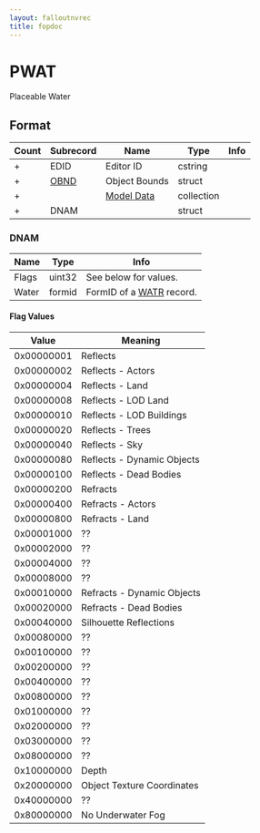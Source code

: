 ```yaml
---
layout: falloutnvrec
title: fopdoc
---
```

PWAT
====

Placeable Water

## Format

Count | Subrecord | Name | Type | Info
------|-------|------|------|-----
+ | EDID | Editor ID | cstring |
+ | [OBND](Subrecords/OBND.html) | Object Bounds | struct |
+ | | [Model Data](Subrecords/Model.html) | collection |
+ | DNAM | | struct
 
### DNAM

Name | Type | Info
-----|------|-----
Flags | uint32 | See below for values.
Water | formid | FormID of a [WATR](WATR.html) record.

#### Flag Values

Value | Meaning
------|--------
0x00000001 | Reflects
0x00000002 | Reflects - Actors
0x00000004 | Reflects - Land
0x00000008 | Reflects - LOD Land
0x00000010 | Reflects - LOD Buildings
0x00000020 | Reflects - Trees
0x00000040 | Reflects - Sky
0x00000080 | Reflects - Dynamic Objects
0x00000100 | Reflects - Dead Bodies
0x00000200 | Refracts
0x00000400 | Refracts - Actors
0x00000800 | Refracts - Land
0x00001000 | ??
0x00002000 | ??
0x00004000 | ??
0x00008000 | ??
0x00010000 | Refracts - Dynamic Objects
0x00020000 | Refracts - Dead Bodies
0x00040000 | Silhouette Reflections
0x00080000 | ??
0x00100000 | ??
0x00200000 | ??
0x00400000 | ??
0x00800000 | ??
0x01000000 | ??
0x02000000 | ??
0x03000000 | ??
0x08000000 | ??
0x10000000 | Depth
0x20000000 | Object Texture Coordinates
0x40000000 | ??
0x80000000 | No Underwater Fog

